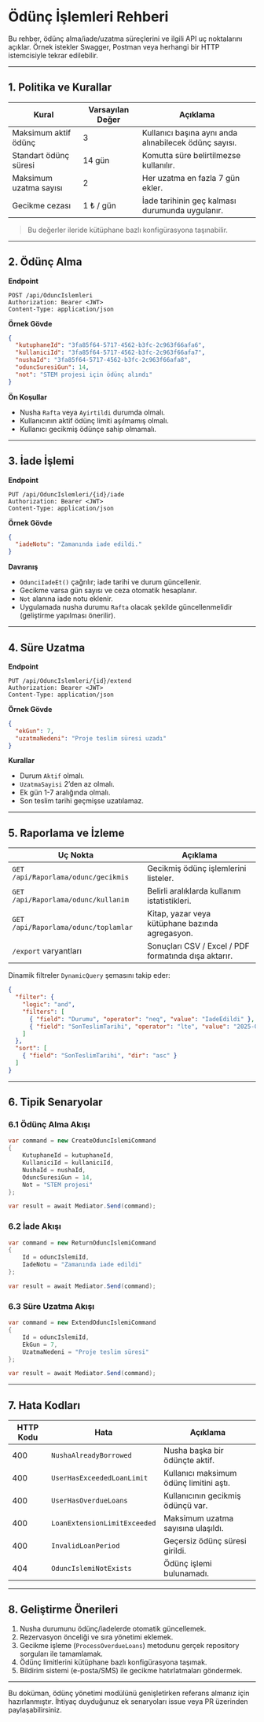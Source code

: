 # Ödünç İşlemleri Rehberi

Bu rehber, ödünç alma/iade/uzatma süreçlerini ve ilgili API uç noktalarını açıklar. Örnek istekler Swagger, Postman veya herhangi bir HTTP istemcisiyle tekrar edilebilir.

---

## 1. Politika ve Kurallar

| Kural | Varsayılan Değer | Açıklama |
| --- | --- | --- |
| Maksimum aktif ödünç | 3 | Kullanıcı başına aynı anda alınabilecek ödünç sayısı. |
| Standart ödünç süresi | 14 gün | Komutta süre belirtilmezse kullanılır. |
| Maksimum uzatma sayısı | 2 | Her uzatma en fazla 7 gün ekler. |
| Gecikme cezası | 1 ₺ / gün | İade tarihinin geç kalması durumunda uygulanır. |

> Bu değerler ileride kütüphane bazlı konfigürasyona taşınabilir.

---

## 2. Ödünç Alma

**Endpoint**

```
POST /api/OduncIslemleri
Authorization: Bearer <JWT>
Content-Type: application/json
```

**Örnek Gövde**

```json
{
  "kutuphaneId": "3fa85f64-5717-4562-b3fc-2c963f66afa6",
  "kullaniciId": "3fa85f64-5717-4562-b3fc-2c963f66afa7",
  "nushaId": "3fa85f64-5717-4562-b3fc-2c963f66afa8",
  "oduncSuresiGun": 14,
  "not": "STEM projesi için ödünç alındı"
}
```

**Ön Koşullar**

- Nusha `Rafta` veya `Ayirtildi` durumda olmalı.
- Kullanıcının aktif ödünç limiti aşılmamış olmalı.
- Kullanıcı gecikmiş ödünçe sahip olmamalı.

---

## 3. İade İşlemi

**Endpoint**

```
PUT /api/OduncIslemleri/{id}/iade
Authorization: Bearer <JWT>
Content-Type: application/json
```

**Örnek Gövde**

```json
{
  "iadeNotu": "Zamanında iade edildi."
}
```

**Davranış**

- `OdunciIadeEt()` çağrılır; iade tarihi ve durum güncellenir.
- Gecikme varsa gün sayısı ve ceza otomatik hesaplanır.
- `Not` alanına iade notu eklenir.
- Uygulamada nusha durumu `Rafta` olacak şekilde güncellenmelidir (geliştirme yapılması önerilir).

---

## 4. Süre Uzatma

**Endpoint**

```
PUT /api/OduncIslemleri/{id}/extend
Authorization: Bearer <JWT>
Content-Type: application/json
```

**Örnek Gövde**

```json
{
  "ekGun": 7,
  "uzatmaNedeni": "Proje teslim süresi uzadı"
}
```

**Kurallar**

- Durum `Aktif` olmalı.
- `UzatmaSayisi` 2’den az olmalı.
- Ek gün 1-7 aralığında olmalı.
- Son teslim tarihi geçmişse uzatılamaz.

---

## 5. Raporlama ve İzleme

| Uç Nokta | Açıklama |
| --- | --- |
| `GET /api/Raporlama/odunc/gecikmis` | Gecikmiş ödünç işlemlerini listeler. |
| `GET /api/Raporlama/odunc/kullanim` | Belirli aralıklarda kullanım istatistikleri. |
| `GET /api/Raporlama/odunc/toplamlar` | Kitap, yazar veya kütüphane bazında agregasyon. |
| `/export` varyantları | Sonuçları CSV / Excel / PDF formatında dışa aktarır. |

Dinamik filtreler `DynamicQuery` şemasını takip eder:

```json
{
  "filter": {
    "logic": "and",
    "filters": [
      { "field": "Durumu", "operator": "neq", "value": "IadeEdildi" },
      { "field": "SonTeslimTarihi", "operator": "lte", "value": "2025-02-01T00:00:00Z" }
    ]
  },
  "sort": [
    { "field": "SonTeslimTarihi", "dir": "asc" }
  ]
}
```

---

## 6. Tipik Senaryolar

### 6.1 Ödünç Alma Akışı

```csharp
var command = new CreateOduncIslemiCommand
{
    KutuphaneId = kutuphaneId,
    KullaniciId = kullaniciId,
    NushaId = nushaId,
    OduncSuresiGun = 14,
    Not = "STEM projesi"
};

var result = await Mediator.Send(command);
```

### 6.2 İade Akışı

```csharp
var command = new ReturnOduncIslemiCommand
{
    Id = oduncIslemiId,
    IadeNotu = "Zamanında iade edildi"
};

var result = await Mediator.Send(command);
```

### 6.3 Süre Uzatma Akışı

```csharp
var command = new ExtendOduncIslemiCommand
{
    Id = oduncIslemiId,
    EkGun = 7,
    UzatmaNedeni = "Proje teslim süresi"
};

var result = await Mediator.Send(command);
```

---

## 7. Hata Kodları

| HTTP Kodu | Hata | Açıklama |
| --- | --- | --- |
| 400 | `NushaAlreadyBorrowed` | Nusha başka bir ödünçte aktif. |
| 400 | `UserHasExceededLoanLimit` | Kullanıcı maksimum ödünç limitini aştı. |
| 400 | `UserHasOverdueLoans` | Kullanıcının gecikmiş ödünçü var. |
| 400 | `LoanExtensionLimitExceeded` | Maksimum uzatma sayısına ulaşıldı. |
| 400 | `InvalidLoanPeriod` | Geçersiz ödünç süresi girildi. |
| 404 | `OduncIslemiNotExists` | Ödünç işlemi bulunamadı. |

---

## 8. Geliştirme Önerileri

1. Nusha durumunu ödünç/iadelerde otomatik güncellemek.
2. Rezervasyon önceliği ve sıra yönetimi eklemek.
3. Gecikme işleme (`ProcessOverdueLoans`) metodunu gerçek repository sorguları ile tamamlamak.
4. Ödünç limitlerini kütüphane bazlı konfigürasyona taşımak.
5. Bildirim sistemi (e-posta/SMS) ile gecikme hatırlatmaları göndermek.

---

Bu doküman, ödünç yönetimi modülünü genişletirken referans almanız için hazırlanmıştır. İhtiyaç duyduğunuz ek senaryoları issue veya PR üzerinden paylaşabilirsiniz.
